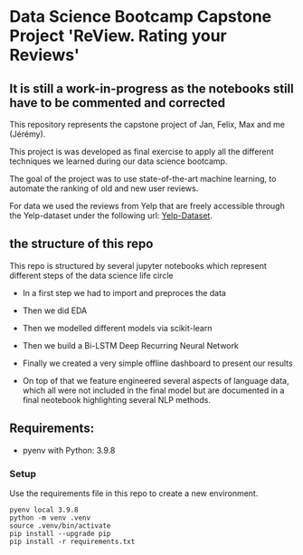 # Data Science Bootcamp Capstone Project 'ReView. Rating your Reviews'

## It is still a work-in-progress as the notebooks still have to be commented and corrected

This repository represents the capstone project of Jan, Felix, Max and me (Jérémy).

This project is was developed as final exercise to apply all the different techniques we learned during our data science bootcamp.

The goal of the project was to use state-of-the-art machine learning, to automate the ranking of old and new user reviews. 

For data we used the reviews from Yelp that are freely accessible through the Yelp-dataset under the following url: [Yelp-Dataset](https://www.yelp.com/dataset).

## the structure of this repo

This repo is structured by several jupyter notebooks which represent different steps of the data science life circle

* In a first step we had to import and preproces the data

* Then we did EDA

* Then we modelled different models via scikit-learn

* Then we build a Bi-LSTM Deep Recurring Neural Network

* Finally we created a very simple offline dashboard to present our results


* On top of that we feature engineered several aspects of language data, which all were not included in the final model but are documented in a final neotebook highlighting several NLP methods. 

## Requirements:

- pyenv with Python: 3.9.8

### Setup

Use the requirements file in this repo to create a new environment.

```
pyenv local 3.9.8
python -m venv .venv
source .venv/bin/activate
pip install --upgrade pip
pip install -r requirements.txt
```

